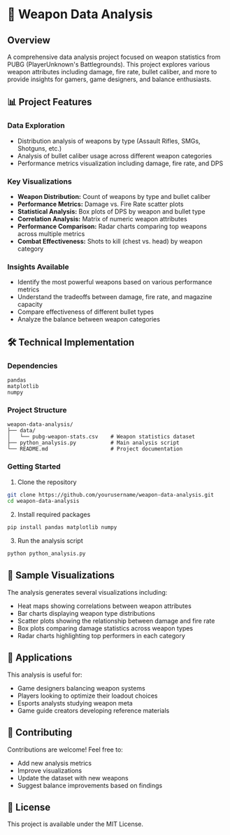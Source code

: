 # 🔫 Weapon Data Analysis

## Overview
A comprehensive data analysis project focused on weapon statistics from PUBG (PlayerUnknown's Battlegrounds). This project explores various weapon attributes including damage, fire rate, bullet caliber, and more to provide insights for gamers, game designers, and balance enthusiasts.

## 📊 Project Features

### Data Exploration
- Distribution analysis of weapons by type (Assault Rifles, SMGs, Shotguns, etc.)
- Analysis of bullet caliber usage across different weapon categories
- Performance metrics visualization including damage, fire rate, and DPS

### Key Visualizations
- **Weapon Distribution:** Count of weapons by type and bullet caliber
- **Performance Metrics:** Damage vs. Fire Rate scatter plots
- **Statistical Analysis:** Box plots of DPS by weapon and bullet type
- **Correlation Analysis:** Matrix of numeric weapon attributes
- **Performance Comparison:** Radar charts comparing top weapons across multiple metrics
- **Combat Effectiveness:** Shots to kill (chest vs. head) by weapon category

### Insights Available
- Identify the most powerful weapons based on various performance metrics
- Understand the tradeoffs between damage, fire rate, and magazine capacity
- Compare effectiveness of different bullet types
- Analyze the balance between weapon categories

## 🛠️ Technical Implementation

### Dependencies
```
pandas
matplotlib
numpy
```

### Project Structure
```
weapon-data-analysis/
├── data/
│   └── pubg-weapon-stats.csv    # Weapon statistics dataset
├── python_analysis.py           # Main analysis script
└── README.md                    # Project documentation
```

### Getting Started

1. Clone the repository
```bash
git clone https://github.com/yourusername/weapon-data-analysis.git
cd weapon-data-analysis
```

2. Install required packages
```bash
pip install pandas matplotlib numpy
```

3. Run the analysis script
```bash
python python_analysis.py
```

## 📸 Sample Visualizations

The analysis generates several visualizations including:

- Heat maps showing correlations between weapon attributes
- Bar charts displaying weapon type distributions
- Scatter plots showing the relationship between damage and fire rate
- Box plots comparing damage statistics across weapon types
- Radar charts highlighting top performers in each category

## 🎯 Applications

This analysis is useful for:
- Game designers balancing weapon systems
- Players looking to optimize their loadout choices
- Esports analysts studying weapon meta
- Game guide creators developing reference materials

## 🤝 Contributing

Contributions are welcome! Feel free to:
- Add new analysis metrics
- Improve visualizations
- Update the dataset with new weapons
- Suggest balance improvements based on findings

## 📜 License

This project is available under the MIT License.
